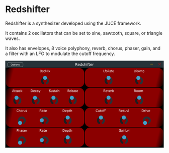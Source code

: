 # Redshifter

Redshifter is a synthesizer developed using the JUCE framework.

It contains 2 oscillators that can be set to sine, sawtooth, square, or triangle waves.

It also has envelopes, 8 voice polyphony, reverb, chorus, phaser, gain, and a filter with an LFO to modulate the cutoff frequency.

![alt text](https://github.com/TrentonCouture/Redshifter/blob/master/Assets/Redshifter.PNG?raw=true)
